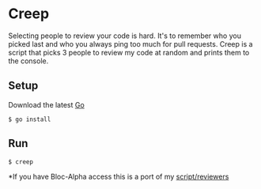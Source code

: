 # Creep

Selecting people to review your code is hard. It's to remember who you
picked last and who you always ping too much for pull requests.
Creep is a script that picks 3 people to review my code at random and
prints them to the console.

## Setup

Download the latest [Go](https://golang.org/dl/)

`$ go install`

## Run

`$ creep`

*If you have Bloc-Alpha access this is a port of my [script/reviewers](https://github.com/Bloc/Bloc/blob/master/script/reviewers)
